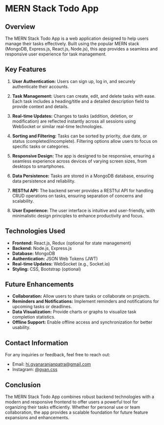# MERN Stack Todo App

## Overview
The MERN Stack Todo App is a web application designed to help users manage their tasks effectively. Built using the popular MERN stack (MongoDB, Express.js, React.js, Node.js), this app provides a seamless and responsive user experience for task management.

## Key Features
1. **User Authentication:** Users can sign up, log in, and securely authenticate their accounts.
   
2. **Task Management:** Users can create, edit, and delete tasks with ease. Each task includes a heading/title and a detailed description field to provide context and details.
   
3. **Real-time Updates:** Changes to tasks (addition, deletion, or modification) are reflected instantly across all sessions using WebSocket or similar real-time technologies.
   
4. **Sorting and Filtering:** Tasks can be sorted by priority, due date, or status (completed/incomplete). Filtering options allow users to focus on specific tasks or categories.

5. **Responsive Design:** The app is designed to be responsive, ensuring a seamless experience across devices of varying screen sizes, from desktops to smartphones.

6. **Data Persistence:** Tasks are stored in a MongoDB database, ensuring data persistence and reliability.

7. **RESTful API:** The backend server provides a RESTful API for handling CRUD operations on tasks, ensuring separation of concerns and scalability.

8. **User Experience:** The user interface is intuitive and user-friendly, with minimalistic design principles to enhance productivity and focus.

## Technologies Used
- **Frontend:** React.js, Redux (optional for state management)
- **Backend:** Node.js, Express.js
- **Database:** MongoDB
- **Authentication:** JSON Web Tokens (JWT)
- **Real-time Updates:** WebSocket (e.g., Socket.io)
- **Styling:** CSS, Bootstrap (optional)

## Future Enhancements
- **Collaboration:** Allow users to share tasks or collaborate on projects.
- **Reminders and Notifications:** Implement reminders and notifications for upcoming tasks or deadlines.
- **Data Visualization:** Provide charts or graphs to visualize task completion statistics.
- **Offline Support:** Enable offline access and synchronization for better usability.

## Contact Information
For any inquiries or feedback, feel free to reach out:
- Email: [hi.gyanaranjanpatra@gmail.com](mailto:hi.gyanaranjanpatra@gmail.com)
- Instagram: [@gyan.css](https://www.instagram.com/gyan.css?igsh=ZG42Ymc3ZnBxNW92)

## Conclusion
The MERN Stack Todo App combines robust backend technologies with a modern and responsive frontend to offer users a powerful tool for organizing their tasks efficiently. Whether for personal use or team collaboration, the app provides a scalable foundation for future feature expansions and enhancements.
